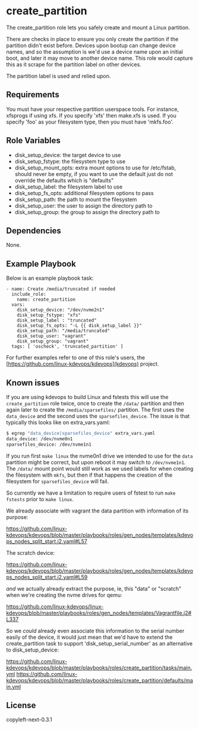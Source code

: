 create_partition
================

The create_partition role lets you safely create and mount a Linux partition.

There are checks in place to ensure you only create the partition if the
partition didn't exist before. Devices upon bootup can change device names, and
so the assumption is we'd use a device name upon an initial boot, and later it
may move to another device name. This role would capture this as it scrape for
the partition label on other devices.

The partition label is used and relied upon.

Requirements
------------

You must have your respective partition userspace tools.  For instance,
xfsprogs if using xfs. If you specify 'xfs' then make.xfs is used. If you
specify 'foo' as your filesystem type, then you must have 'mkfs.foo'.

Role Variables
--------------

  * disk_setup_device: the target device to use
  * disk_setup_fstype: the filesystem type to use
  * disk_setup_mount_opts: extra mount options to use for /etc/fstab, should
    never be empty, if you want to use the default just do not override
    the defaults which is "defaults"
  * disk_setup_label: the filesystem label to use
  * disk_setup_fs_opts: additional filesystem options to pass
  * disk_setup_path: the path to mount the filesystem
  * disk_setup_user: the user to assign the directory path to
  * disk_setup_group: the group to assign the directory path to

Dependencies
------------

None.

Example Playbook
----------------

Below is an example playbook task:

```
- name: Create /media/truncated if needed
  include_role:
    name: create_partition
  vars:
    disk_setup_device: "/dev/nvme2n1"
    disk_setup_fstype: "xfs"
    disk_setup_label : "truncated"
    disk_setup_fs_opts: "-L {{ disk_setup_label }}"
    disk_setup_path: "/media/truncated"
    disk_setup_user: "vagrant"
    disk_setup_group: "vagrant"
  tags: [ 'oscheck', 'truncated_partition' ]
```

For further examples refer to one of this role's users, the
[https://github.com/linux-kdevops/kdevops](kdevops) project.

Known issues
-------------

If you are using kdevops to build Linux and fstests this will use
the `create_partition` role twice, once to create the `/data/`
partition and then again later to create the `/media/sparsefiles/`
partition. The first uses the `data_device` and the second uses the
`sparsefiles_device`. The issue is that typically this looks like on
extra_vars.yaml:

```bash
$ egrep "data_device|sparsefiles_device" extra_vars.yaml
data_device: /dev/nvme0n1
sparsefiles_device: /dev/nvme1n1
```

If you run first `make linux` the nvme0n1 drive we intended to use for
the `data` partition might be correct, but upon reboot it  may switch
to `/dev/nvme1n1`. The `/data/` mount point would still work as we used
labels for when creating the filesystem with `mkfs`, but then if that
happens the creation of the filesystem for `sparsefiles_device` will fail.

So currently we have a limitation to require users of fstest to run
`make fstests` prior to `make linux`.

We already associate with vagrant the data partition with information of its purpose:

https://github.com/linux-kdevops/kdevops/blob/master/playbooks/roles/gen_nodes/templates/kdevops_nodes_split_start.j2.yaml#L57

The scratch device:

https://github.com/linux-kdevops/kdevops/blob/master/playbooks/roles/gen_nodes/templates/kdevops_nodes_split_start.j2.yaml#L59

*and* we actually already extract the purpose, ie, this "data" or
"scratch" when we're creating the nvme drives for qemu:

https://github.com/linux-kdevops/linux-kdevops/blob/master/playbooks/roles/gen_nodes/templates/Vagrantfile.j2#L337

So we *could* already even associate this information to the serial
number easily of the device, it would just mean that we'd have
to extend the create_partition task to support 'disk_setup_serial_number'
as an alternative to disk_setup_device:

https://github.com/linux-kdevops/kdevops/blob/master/playbooks/roles/create_partition/tasks/main.yml
https://github.com/linux-kdevops/kdevops/blob/master/playbooks/roles/create_partition/defaults/main.yml

License
-------

copyleft-next-0.3.1

